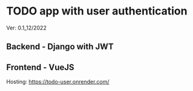 # TODO app with user authentication
Ver: 0.1_12/2022
## Backend - Django with JWT
## Frontend - VueJS
 Hosting: https://todo-user.onrender.com/